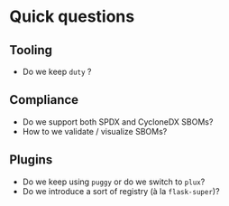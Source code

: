 # Quick questions

## Tooling

- Do we keep `duty` ?

## Compliance

- Do we support both SPDX and CycloneDX SBOMs?
- How to we validate / visualize SBOMs?

## Plugins

- Do we keep using `puggy` or do we switch to `plux`?
- Do we introduce a sort of registry (à la `flask-super`)?
